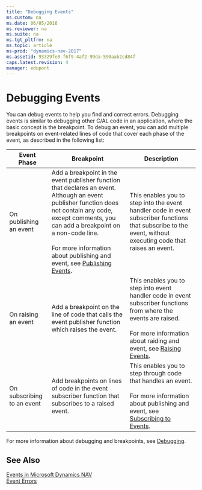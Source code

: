 ```yaml
---
title: "Debugging Events"
ms.custom: na
ms.date: 06/05/2016
ms.reviewer: na
ms.suite: na
ms.tgt_pltfrm: na
ms.topic: article
ms-prod: "dynamics-nav-2017"
ms.assetid: 93329fe8-f6f9-4af2-99da-590aab2cd84f
caps.latest.revision: 4
manager: edupont
---
```

# Debugging Events
You can debug events to help you find and correct errors. Debugging events is similar to debugging other C/AL code in an application, where the basic concept is the breakpoint. To debug an event, you can add multiple breakpoints on event-related lines of code that cover each phase of the event, as described in the following list:  
  
|Event Phase|Breakpoint|Description|  
|-----------------|----------------|-----------------|  
|On publishing an event|Add a breakpoint in the event publisher function that declares an event. Although an event publisher function does not contain any code, except comments, you can add a breakpoint on a non-code line.<br /><br /> For more information about publishing and event, see [Publishing Events](Publishing-Events.md).|This enables you to step into the event handler code in event subscriber functions that subscribe to the event, without executing code that raises an event.|  
|On raising an event|Add a breakpoint on the line of code that calls the event publisher function which raises the event.|This enables you to step into event handler code in event subscriber functions from where the events are raised.<br /><br /> For more information about raiding and event, see [Raising Events](Raising-Events.md).|  
|On subscribing to an event|Add breakpoints on lines of code in the event subscriber function that subscribes to a raised event.|This enables you to step through code that handles an event.<br /><br /> For more information about publishing and event, see [Subscribing to Events](Subscribing-to-Events.md).|  
  
 For more information about debugging and breakpoints, see [Debugging](Debugging.md).  
  
## See Also  
 [Events in Microsoft Dynamics NAV](Events-in-Microsoft-Dynamics-NAV.md)   
 [Event Errors](Event-Errors.md)